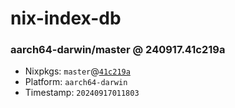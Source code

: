 # nix-index-db
### aarch64-darwin/master @ 240917.41c219a
- Nixpkgs: `master`@[`41c219a`](https://github.com/NixOS/nixpkgs/commit/41c219ae92fbab22ecd7394d35b835aca43c6ed9)
- Platform: `aarch64-darwin`
- Timestamp: `20240917011803`

